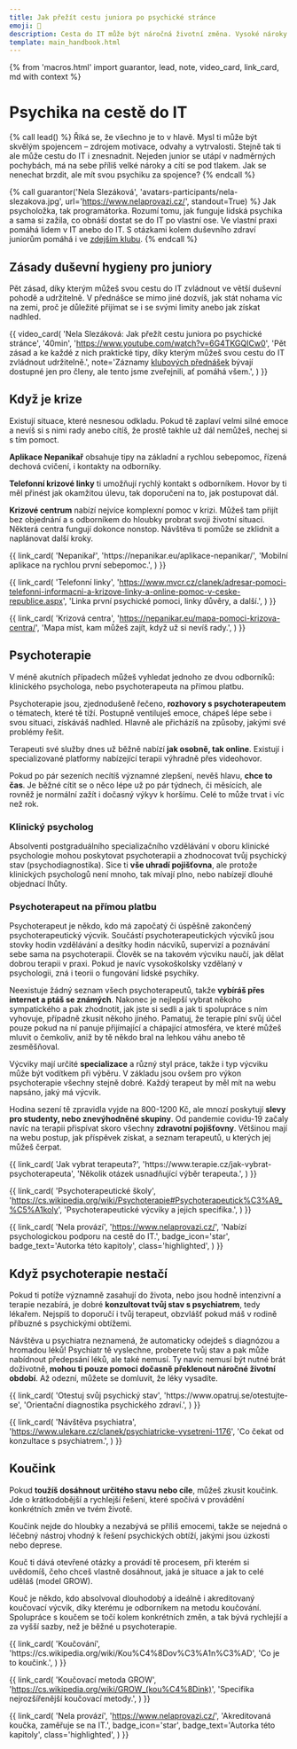 ```yaml
---
title: Jak přežít cestu juniora po psychické stránce
emoji: 💆
description: Cesta do IT může být náročná životní změna. Vysoké nároky na sebe sama, srovnávání se s ostatními, nedostatek odpočinku, nejistota. Přečti si, jak se to dá zvládat.
template: main_handbook.html
---
```


{% from 'macros.html' import guarantor, lead, note, video_card, link_card, md with context %}

# Psychika na cestě do IT

{% call lead() %}
  Říká se, že všechno je to v hlavě. Mysl ti může být skvělým spojencem – zdrojem motivace, odvahy a vytrvalosti. Stejně tak ti ale může cestu do IT i znesnadnit. Nejeden junior se utápí v nadměrných pochybách, má na sebe příliš velké nároky a cítí se pod tlakem. Jak se nenechat brzdit, ale mít svou psychiku za spojence?
{% endcall %}

{% call guarantor('Nela Slezáková', 'avatars-participants/nela-slezakova.jpg', url='https://www.nelaprovazi.cz/', standout=True) %}
  Jak psycholožka, tak programátorka. Rozumí tomu, jak funguje lidská psychika a sama si zažila, co obnáší dostat se do IT po vlastní ose. Ve vlastní praxi pomáhá lidem v IT anebo do IT. S otázkami kolem duševního zdraví juniorům pomáhá i ve [zdejším klubu](../club.md).
{% endcall %}

## Zásady duševní hygieny pro juniory

Pět zásad, díky kterým můžeš svou cestu do IT zvládnout ve větší duševní pohodě a udržitelně. V přednášce se mimo jiné dozvíš, jak stát nohama víc na zemi, proč je důležité přijímat se i se svými limity anebo jak získat nadhled.

{{ video_card(
  'Nela Slezáková: Jak přežít cestu juniora po psychické stránce',
  '40min',
  'https://www.youtube.com/watch?v=6G4TKGQICw0',
  'Pět zásad a ke každé z nich praktické tipy, díky kterým můžeš svou cestu do IT zvládnout udržitelně.',
  note='Záznamy [klubových přednášek](../events.md) bývají dostupné jen pro členy, ale tento jsme zveřejnili, ať pomáhá všem.',
) }}

## Když je krize

Existují situace, které nesnesou odkladu. Pokud tě zaplaví velmi silné emoce a nevíš si s nimi rady anebo cítíš, že prostě takhle už dál nemůžeš, nechej si s tím pomoct.

**Aplikace Nepanikař** obsahuje tipy na základní a rychlou sebepomoc, řízená dechová cvičení, i kontakty na odborníky.

**Telefonní krizové linky** ti umožňují rychlý kontakt s odborníkem. Hovor by ti měl přinést jak okamžitou úlevu, tak doporučení na to, jak postupovat dál.

**Krizové centrum** nabízí nejvíce komplexní pomoc v krizi. Můžeš tam přijít bez objednání a s odborníkem do hloubky probrat svoji životní situaci. Některá centra fungují dokonce nonstop. Návštěva ti pomůže se zklidnit a naplánovat další kroky.

<div class="link-cards">
  {{ link_card(
    'Nepanikař',
    'https://nepanikar.eu/aplikace-nepanikar/',
    'Mobilní aplikace na rychlou první sebepomoc.',
  ) }}

  {{ link_card(
    'Telefonní linky',
    'https://www.mvcr.cz/clanek/adresar-pomoci-telefonni-informacni-a-krizove-linky-a-online-pomoc-v-ceske-republice.aspx',
    'Linka první psychické pomoci, linky důvěry, a další.',
  ) }}

  {{ link_card(
    'Krizová centra',
    'https://nepanikar.eu/mapa-pomoci-krizova-centra/',
    'Mapa míst, kam můžeš zajít, když už si nevíš rady.',
  ) }}
</div>

## Psychoterapie

V méně akutních případech můžeš vyhledat jednoho ze dvou odborníků: klinického psychologa, nebo psychoterapeuta na přímou platbu.

Psychoterapie jsou, zjednodušeně řečeno, **rozhovory s psychoterapeutem** o tématech, které tě tíží. Postupně ventiluješ emoce, chápeš lépe sebe i svou situaci, získáváš nadhled. Hlavně ale přicházíš na způsoby, jakými své problémy řešit.

Terapeuti své služby dnes už běžně nabízí **jak osobně, tak online**. Existují i specializované platformy nabízející terapii výhradně přes videohovor.

Pokud po pár sezeních necítíš významné zlepšení, nevěš hlavu, **chce to čas**. Je běžné cítit se o něco lépe už po pár týdnech, či měsících, ale rovněž je normální zažít i dočasný výkyv k horšímu. Celé to může trvat i víc než rok.

### Klinický psycholog

Absolventi postgraduálního specializačního vzdělávání v oboru klinické psychologie mohou poskytovat psychoterapii a zhodnocovat tvůj psychický stav (psychodiagnostika). Sice ti **vše uhradí pojišťovna**, ale protože klinických psychologů není mnoho, tak mívají plno, nebo nabízejí dlouhé objednací lhůty.

### Psychoterapeut na přímou platbu

Psychoterapeut je někdo, kdo má započatý či úspěšně zakončený psychoterapeutický výcvik. Součástí psychoterapeutických výcviků jsou stovky hodin vzdělávání a desítky hodin nácviků, supervizí a poznávání sebe sama na psychoterapii. Člověk se na takovém výcviku naučí, jak dělat dobrou terapii v praxi. Pokud je navíc vysokoškolsky vzdělaný v psychologii, zná i teorii o fungování lidské psychiky.

Neexistuje žádný seznam všech psychoterapeutů, takže **vybíráš přes internet a ptáš se známých**. Nakonec je nejlepší vybrat někoho sympatického a pak zhodnotit, jak jste si sedli a jak ti spolupráce s ním vyhovuje, případně zkusit někoho jiného. Pamatuj, že terapie plní svůj účel pouze pokud na ní panuje přijímající a chápající atmosféra, ve které můžeš mluvit o čemkoliv, aniž by tě někdo bral na lehkou váhu anebo tě zesměšňoval.

Výcviky mají určité **specializace** a různý styl práce, takže i typ výcviku může být vodítkem při výběru. V základu jsou ovšem pro výkon psychoterapie všechny stejně dobré. Každý terapeut by měl mít na webu napsáno, jaký má výcvik.

Hodina sezení tě zpravidla vyjde na 800-1200 Kč, ale mnozí poskytují **slevy pro studenty, nebo znevýhodněné skupiny**. Od pandemie covidu-19 začaly navíc na terapii přispívat skoro všechny **zdravotní pojišťovny**. Většinou mají na webu postup, jak příspěvek získat, a seznam terapeutů, u kterých jej můžeš čerpat.

<div class="link-cards">
  {{ link_card(
    'Jak vybrat terapeuta?',
    'https://www.terapie.cz/jak-vybrat-psychoterapeuta',
    'Několik otázek usnadňující výběr terapeuta.',
  ) }}

  {{ link_card(
    'Psycho­terapeu­tic­ké školy',
    'https://cs.wikipedia.org/wiki/Psychoterapie#Psychoterapeutick%C3%A9_%C5%A1koly',
    'Psycho­terapeu­tic­ké výcviky a jejich specifika.',
  ) }}

  {{ link_card(
    'Nela provází',
    'https://www.nelaprovazi.cz/',
    'Nabízí psychologickou podporu na cestě do IT.',
    badge_icon='star',
    badge_text='Autorka této kapitoly',
    class='highlighted',
  ) }}
</div>

## Když psychoterapie nestačí

Pokud ti potíže významně zasahují do života, nebo jsou hodně intenzivní a terapie nezabírá, je dobré **konzultovat tvůj stav s psychiatrem**, tedy lékařem. Nejspíš to doporučí i tvůj terapeut, obzvlášť pokud máš v rodině příbuzné s psychickými obtížemi.

Návštěva u psychiatra neznamená, že automaticky odejdeš s diagnózou a hromadou léků! Psychiatr tě vyslechne, proberete tvůj stav a pak může nabídnout předepsání léků, ale také nemusí. Ty navíc nemusí být nutné brát doživotně, **mohou ti pouze pomoci dočasně překlenout náročné životní období**. Až odezní, můžete se domluvit, že léky vysadíte.

<div class="link-cards">
  {{ link_card(
    'Otestuj svůj psychický stav',
    'https://www.opatruj.se/otestujte-se',
    'Orientační diagnostika psychického zdraví.',
  ) }}

  {{ link_card(
    'Návštěva psychiatra',
    'https://www.ulekare.cz/clanek/psychiatricke-vysetreni-1176',
    'Co čekat od konzultace s psychiatrem.',
  ) }}
</div>

## Koučink

Pokud **toužíš dosáhnout určitého stavu nebo cíle**, můžeš zkusit koučink. Jde o krátkodobější a rychlejší řešení, které spočívá v provádění konkrétních změn ve tvém životě.

Koučink nejde do hloubky a nezabývá se příliš emocemi, takže se nejedná o léčebný nástroj vhodný k řešení psychických obtíží, jakými jsou úzkosti nebo deprese.

Kouč ti dává otevřené otázky a provádí tě procesem, při kterém si uvědomíš, čeho chceš vlastně dosáhnout, jaká je situace a jak to celé uděláš (model GROW).

Kouč je někdo, kdo absolvoval dlouhodobý a ideálně i akreditovaný koučovací výcvik, díky kterému je odborníkem na metodu koučování. Spolupráce s koučem se točí kolem konkrétních změn, a tak bývá rychlejší a za vyšší sazby, než je běžné u psychoterapie.

<div class="link-cards">
  {{ link_card(
    'Koučování',
    'https://cs.wikipedia.org/wiki/Kou%C4%8Dov%C3%A1n%C3%AD',
    'Co je to koučink.',
  ) }}

  {{ link_card(
    'Koučovací metoda GROW',
    'https://cs.wikipedia.org/wiki/GROW_(kou%C4%8Dink)',
    'Specifika nejrozšířenější koučovací metody.',
  ) }}

  {{ link_card(
    'Nela provází',
    'https://www.nelaprovazi.cz/',
    'Akreditovaná koučka, zaměřuje se na IT.',
    badge_icon='star',
    badge_text='Autorka této kapitoly',
    class='highlighted',
  ) }}
</div>


<!-- {#

feedback na stránku https://discord.com/channels/769966886598737931/789046675247333397/1025450055999692910

https://www.heroine.cz/zeny-it/6341-syndrom-podvodnice-vas-pri-praci-v-it-snadno-dozene-jak-proti-nemu-bojovat

Don’t compare yourself
https://twitter.com/traversymedia/status/1298585427016908801

6, 8 - nepropadej panice
https://www.youtube.com/playlist?list=PLhB6F20C-jTPITEXEHus6fVZDfNxzRbv_

workoholismus
https://discord.com/channels/769966886598737931/864434067968360459/900281705246633995

Ahoj :-) tohle mi připadá supr! Sám jsem tím trpěl, teď už tolik ne. A věřím, že spousta juniorů a zvlášť juniorek má tenhle syndrom. Tak jsem si říkal, že by tě to mohlo zaujmout... https://www.youtube.com/watch?v=l_Vqp1dPuPo

Produktivita
https://discord.com/channels/769966886598737931/864434067968360459/901243092856889384

--- https://discord.com/channels/769966886598737931/789107031939481641/999239037187534898
Na "jak zvýšit psychickou odolnost" jsou psaný celý knížky 😄 ale já osobně jsem spíš zastánce toho, že tě zocelují náročné životní situace, které jsi překonal. Je rozdíl mezi eustresem a distresem, eustres je mírný a nabudí tě k lepšímu výkonu, distres už je za hranou a tvůj výkon zhorší. Můj tip na snížení stresu je určitě nácvik. Kognitivně behaviorální terapie vystavování se podnětům, které způsobují úzkost hodně propaguje, a funguje to. Takže poprosit někoho blízkého, ať se mnou simuluje pohovorovou situaci může snížit stres při samotném pohovoru.
---


--- https://discord.com/channels/769966886598737931/864434067968360459/997241498452111441
Teď jsem narazil na velice zajímavou myšlenku, která by mohla rozproudit diskuzi. Čtu zrovna knihu Psychologie peněz (všiml jsem si ze téma financí se tu někde nedávno řešilo) a velice mě tam zaujala myšlenka toho, že pokud člověk zjistí, že chce najednou dělat něco nového (třeba nastartovat kariéru v IT jako asi většina z nás) tak má tendenci se na to až nezdravě soustředit. Plus ho k tomu ještě svírá lítost, že obětoval tolik času něčemu jinému co zrovna opouští a takovéto “kéž bych začal dřív” mu může dost ublížit. Co vy na to? Znáte to? Já osobně jsem s tímhle pocitem bojoval dost dlouhou dobu. Jednou za čas mě to přepadne, ale naučil jsem se s tím pracovat a soustředit se na fakt, že vše v životě má své opodstatnění a vše má svůj čas. Proto taky třeba tolik nespěchám na učení a je to pro mě až na druhém místě za rodinou. 😊
---


--- https://discord.com/channels/769966886598737931/864434067968360459/980834407839571988
Velmi dobrá otázka, já si myslím, že např. 1) ti psychické obtíže zasahují do života - způsobují problémy v práci, vztazích... 2) ostatní ti říkají, že to už není normální, 3) můžeš si udělat screening, který zaštituje Národní ústav duševního zdraví https://www.opatruj.se/otestujte-se .... 4) + pokud máš v rodině historii duševních obtíží, tak je to další důvod
---


--- https://discord.com/channels/769966886598737931/788826407412170752/972950345863028737
Strach a vzrušení před prvním zveřejněním životopisu…, před prvním pohovorem…, před nástupem do práce… Už vím, že mě chtějí, mám domluvenou pozici i mzdu, a přece se to první pracovní ráno cítím jako kdybych šla k maturitě. Sevřená nervozitou, plná očekávání. Co se bude dít první den? A co ty dny další?
Obecně je nástupní den hlavně o setkání a poznání prostředí, vyřízení administrace, předání notebooku a mobilu, přidělení práv a přístupů, absolvování prvních „školení“ o firmě, práci, režimu, atd. Informace jsem hltala možná až moc vehementně, nevím proč jsem si myslela, že musím nasadit vražedné tempo a všechno si hned zapamatovat… Měla jsem toho tak plnou hlavu, že jsem v noci neusnula.
Druhý den jsem nastoupila na projekt do jiné společnosti. Takže stejné kolečko co předchozí den: další nové prostředí, setkání, administrace, notebook, školení… někdy jste na tom tak dobře, že přijdete, první den dostanete notebook a smlouvu, druhý den vám zařídí přístupy a vysvětlí práci, a třetí den už přispíváte jako plnohodnotný člen týmu. Mně se ty dny změnily v týdny (slabina korporátů), takže třeba první měsíc jsem dost intenzivně bojovala se strachem z vyhazovu a s pocitem, že jsem tam k ničemu, protože „nic neprogramuji a jen čtu dokumentaci“ k projektu. Ale v týmu se vědělo, že jsem úplný nováček a zaškoluji se na nových technologiích, takže všichni byli klidní, nápomocní a já se postupně uklidňovala taky… Hlavně díky rozhovorům v kuchyňkách a na obědech (které vřele doporučuji), protože jsem se dozvěděla, že i mým kolegům trval proces rozkoukávání dlouho, že je to normální, pochopitelné, že není kam spěchat, mám být v klidu a pokud budou mít pocit, že bych „měla zrychlit“, určitě to jasně řeknou – opadly tak moje obavy, že bych ze dne na den dostala smsku, ať už do práce nechodím. Postupně jsem začala psát kód a těšilo mě, že byl schvalován bez připomínek a s pochvalou, že mi to jde. Takže nevzdávejte to!
---


--- https://discord.com/channels/769966886598737931/1089542061910413345/1089645111840886836
Ahoj Jamébo, vítej v klubu.
Máš tedy v životě aktuálně řádně naloženo, ne že ne. 😓
Jsme sice stejně staří a už sem taky nějakou tou krizí prošel, ale jako bezdětný, si tohle neumím moc představit. 😮

Co si představit umím, je to, co je potřeba pro změnu kariéry do IT, protože posledních několik let tím lidi provázím.

Ne všem se to povede a ty důvody jsou v naprosté většině stejné:
🪫 nejsou na tom psychicky dobře, vyhoření, deprese, rozpad vztahu, to všechno je často bohužel smrtelná rána téhle snaze, prostě už nemáš energii
💸 nemají dost finančních rezerv: není to levné, místo práce se učit, platit kurzy, hledání práce taky trvá, nástupní peníze v IT nejsou žádná výhra (pořád není výjimkou 30 hrubého za fulltime) i když to samozřejmě stoupá relativně rychle
🫂 chybí podpora partnerů / rodiny / okolí: tohle je trochu propojené s těmi předchozími, okolí ti to může financovat, hlídat děti a vůbec ten pocit, že ti někdo blízký říká, že to zvládneš je taky dost důležitej.

A teď když se touhle optikou dívám na tvoji situaci, jak ji tu popisuješ, tak kromě odhodlání, které z toho cítím (respekt!), tam vidím i dost rizik. Trh aktuálně taky není na tvé straně, poněkud to vychladlo a je potřeba umět víc a práci juniorům trvá najít déle než třeba před rokem.

Nerad bych tě tím demotivoval, ale v tvé situaci asi nemůžeš moc riskovat a jít do toho po hlavě bez ohledu na šance a je proto na místě spíš opatrnější přístup. ☹️

Zkusme přijít na nějakou cestu, jak by to mohlo jít. 🤔
---




--- https://discord.com/channels/769966886598737931/864434067968360459/1108854118119919667
Zajímavá pomůcka 🙂 https://www.starterstory.com/how-to-say-no
---


--- https://discord.com/channels/769966886598737931/864434067968360459/1111537040358654012
Vykouklo na mě na <:facebook:976201141924802580>: https://www.elsa.cvut.cz/wp-content/uploads/2022/11/manual-dusevniho-zdravi-vysokoskolaka.pdf
---


--- https://discord.com/channels/769966886598737931/916339896963190785/1118274720081641662

---


--- https://discord.com/channels/769966886598737931/864434067968360459/1128945673409134642
Můj první podcast! 😅 Povídáme si (nečekaně) o juniorech, na cestě za první prací v IT a juniorech v novém zaměstnání. A Vojtěch Mádr a Šárka Kousalová ze mě mámí řadu tipů, "Co dělat když...". Dotkla jsem se tak i témat, které jsem zatím v přednáškách nepokryla. Příjemný poslech 😉

https://bit.ly/43kQTxx
---


https://overcast.fm/+sSMxujIAI


https://www.czap.cz/


https://www.facebook.com/groups/karieroviporadci/posts/1313279362724110/?comment_id=1313335772718469&reply_comment_id=1314594812592565&__cft__[0]=AZWMcRq7AQKxLajYQRUHc8KUh12uhBk86ogWa5bGWQ1G6owkzUnl2Y0mXj1vTgE04JaFMruyABkKAJuJO9Yzmnmm0VmInArKa9GB-uHnlb-o1V3HdvfPjPHQoLgUW6bzgMoNBUMhCuoes3nXwBJFemEK&__tn__=R]-R
Řešíme téma zvládání změn, zpracované je v jedné z kapitol knize "Cesta za horizont kariérového poradenství" (je ke stažení na našem webu: https://ekskurzy.cz/cs/nase-publikace) a k ní jsou navázané dvě prezentace, které máme na youtube kanálu:[ https://youtu.be/wihsODx3TqY?si=5UiMKge0YqbvnRK](https://youtu.be/wihsODx3TqY?si=5UiMKge0YqbvnRK "‌") a https://youtu.be/L18b9qJeS6A?si=-MAoJX8JtipvZQVv Kurz jsme měli jen v rámci projektu, aktuálně je možnost téma podrobněji řešit v rámci individuální konzultace.
Případně ještě kniha k posilování odolnosti "Životem s lehkostí", také zdarma na našem webu


--- https://discord.com/channels/769966886598737931/864434067968360459/1182021718919872522
Impostor syndrom. Je to vlákno, po rozkliknutí byste měli vidět navazující příspěvky. https://jawns.club/@skyfaller/111531328646480058
---


--- https://discord.com/channels/769966886598737931/864434067968360459/1192603944929742870
Dobrý úvod do terapie https://www.irozhlas.cz/zpravy-domov/dostupnost-psychoterapie-terapie-cena-sezeni-data-regiony-pojistovny-vzp_2212200600_jab
---


--- https://discord.com/channels/769966886598737931/864434067968360459/1197540785156018276
trocha "motivace" https://mastodon.social/@mhoye/111420190239350648
---


#} -->
